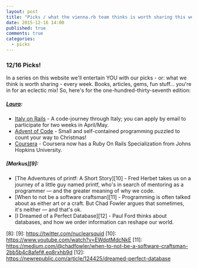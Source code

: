 ```yaml
---
layout: post
title: "Picks / what the vienna.rb team thinks is worth sharing this week"
date: 2015-12-16 14:00
published: true
comments: true
categories:
  - picks
---
```


### 12/16 Picks!

In a series on this website we'll entertain YOU with our picks - or: what we think is worth sharing - every week.
Books, articles, gems, fun stuff... you're in for an eclectic mix! So, here's for the one-hundred-thirty-seventh edition:

##### [Laura][1]:
- [Italy on Rails][2] - A code-journey through Italy; you can apply by email to participate for two weeks in April/May.
- [Advent of Code][3] - Small and self-contained programming puzzled to count your way to Christmas!
- [Coursera][4] - Coursera now has a Ruby On Rails Specialization from Johns Hopkins University.

##### [Markus][9]:
- [The Adventures of printf: A Short Story][10] - Fred Herbet takes us on a journey of a little guy named printf, who's in search of mentoring as a programmer &mdash; and the greater meaning of why we code.
- [When to not be a software craftsman][11] - Programming is often talked about as either art or a craft. But Chad Fowler argues that sometimes, it's neither &mdash; and that's ok.
- [I Dreamed of a Perfect Database][12] - Paul Ford thinks about databases, and how we order information can reshape our world.


[1]: http://www.twitter.com/alicetragedy
[2]: http://www.italyonrails.com/
[3]: http://adventofcode.com/
[4]: https://www.coursera.org/specializations/ruby-on-rails
[5]: http://www.twitter.com/mraaroncruz
[6]:
[7]:
[8]:
[9]: https://twitter.com/nuclearsquid
[10]: https://www.youtube.com/watch?v=EWdqtMdcNkE
[11]: https://medium.com/@chadfowler/when-to-not-be-a-software-craftsman-2bb5b4c8afef#.eq8rxhb9d
[12]: https://newrepublic.com/article/124425/dreamed-perfect-database

